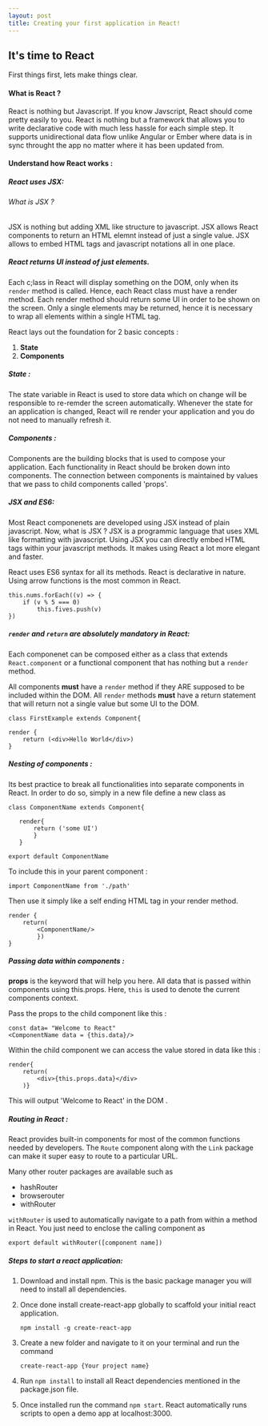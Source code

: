 ```yaml
---
layout: post
title: Creating your first application in React!
---
```


## It's time to React

First things first, lets make things clear. 

#### What is React ?

React is nothing but Javascript. If you know Javscript, React should come pretty easily to you.
React is nothing but a framework that allows you to write declarative code with much less hassle for each simple step.
It supports unidirectional data flow unlike Angular or Ember where data is in sync throught the app no matter where it has been updated from.
#### Understand how React works :

##### React uses JSX:

###### What is JSX ?

JSX is nothing but adding XML like structure to javascript. JSX allows React components to return an HTML elemnt instead of just a single value.
JSX allows to embed HTML tags and javascript notations all in one place.

##### React returns UI instead of just elements.

Each c;lass in React will display something on the DOM, only when its `render` method is called. Hence, each React class must have a render method.
Each render method should return some UI in order to be shown on the screen. Only a single elements may be returned, hence it is necessary to wrap all elements within a single HTML tag.

React lays out the foundation for 2 basic concepts :

1. **State**
2. **Components**

##### State : 

The state variable in React is used to store data which on change will be responsible to re-remder the screen automatically.
Whenever the state for an application is changed, React will re render your application and you do not need to manually refresh it.

##### Components :

Components are the building blocks that is used to compose your application. Each functionality in React should be broken down into components.
The connection between components is maintained by values that we pass to child components called 'props'.

##### JSX and ES6:

Most React componenets are developed using JSX instead of plain javascript. Now, what is JSX ?
JSX is a programmic language that uses XML like formatting with javascript. Using JSX you can directly embed HTML tags within your javascript methods.
It makes using React a lot more elegant and faster.

React uses ES6 syntax for all its methods. React is declarative in nature. Using arrow functions is the most common in React.

```
this.nums.forEach((v) => {
    if (v % 5 === 0)
        this.fives.push(v)
})
```

##### `render` and `return` are absolutely mandatory in React:

Each componenet can be composed either as a class that extends `React.component` or a functional component that has nothing but a `render` method.

All components **must** have a `render` method if they ARE supposed to be included within the DOM.
All `render` methods **must** have a return statement that will return not a single value but some UI to the DOM.

```
class FirstExample extends Component{

render {
    return (<div>Hello World</div>)
}

```
##### Nesting of components :

Its best practice to break all functionalities into separate components in React.
 In order to do so, simply in a new file define a new class as
 
 ```
class ComponentName extends Component{
    
    render{
        return ('some UI')
        }
    }

export default ComponentName
```

To include this in your parent component :

```
import ComponentName from './path'
```

Then use it simply like a self ending HTML tag in your render method.

```
render {
    return(
        <ComponentName/>
        })
}
```

##### Passing data within components :

**props** is the keyword that will help you here. All data that is passed within components using this.props.
Here, `this` is used to denote the current components context.

Pass the props to the child component like this :

```
const data= "Welcome to React"
<ComponentName data = {this.data}/>

```
Within the child component we can access the value stored in data like this :

```
render{
    return(
        <div>{this.props.data}</div>
    )}
```
This will output 'Welcome to React' in the DOM   .

##### Routing in React :

React provides built-in components for most of the common functions needed by developers.
 The `Route` component along with the `Link` package can make it super easy to route to a particular URL.
 
 Many other router packages are available such as
 
 * hashRouter
 * browserouter
 * withRouter
 
 `withRouter` is used to automatically navigate to a path from within a method in React.
 You just need to enclose the calling component as
 
 `export default withRouter([component name])`

##### Steps to start a react application:

1. Download and install npm. This is the basic package manager you will need to install all dependencies.
2. Once done install create-react-app globally to scaffold your initial react application.

    `npm install -g create-react-app`

3. Create a new folder and navigate to it on your terminal and run the command

    `create-react-app {Your project name}`
4. Run `npm install` to install all React dependencies mentioned in the package.json file.
5. Once installed run the command `npm start`. React automatically runs scripts to open a demo app at localhost:3000.



